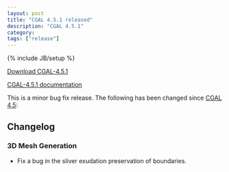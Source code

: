 ```yaml
---
layout: post
title: "CGAL 4.5.1 released"
description: "CGAL 4.5.1"
category:
tags: ["release"]
---
```

{% include JB/setup %}

<i class="glyphicon glyphicon-download"></i>
<a href="https://github.com/CGAL/cgal/releases/tag/releases%2FCGAL-4.5.1">Download CGAL-4.5.1</a>

<i class="glyphicon glyphicon-book"></i>
<a href="https://doc.cgal.org/4.5.1/Manual/index.html">CGAL-4.5.1 documentation</a>

<p>This is a minor bug fix release. The following has been changed since
<a href="../../../../2014/10/10/cgal-45">CGAL 4.5</a>:</p>

<div class="product-detail-info" markdown="1">

## Changelog

### 3D Mesh Generation

-   Fix a bug in the sliver exudation preservation of boundaries.
</div>
